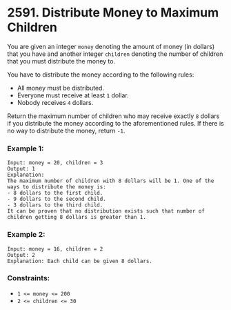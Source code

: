 # 2591. Distribute Money to Maximum Children

You are given an integer `money` denoting the amount of money (in dollars) that you have and another integer `children` denoting the number of children that you must distribute the money to.

You have to distribute the money according to the following rules:

- All money must be distributed.
- Everyone must receive at least `1` dollar.
- Nobody receives `4` dollars.

Return the maximum number of children who may receive exactly `8` dollars if you distribute the money according to the aforementioned rules. If there is no way to distribute the money, return `-1`.

### Example 1:

```
Input: money = 20, children = 3
Output: 1
Explanation:
The maximum number of children with 8 dollars will be 1. One of the ways to distribute the money is:
- 8 dollars to the first child.
- 9 dollars to the second child.
- 3 dollars to the third child.
It can be proven that no distribution exists such that number of children getting 8 dollars is greater than 1.
```

### Example 2:

```
Input: money = 16, children = 2
Output: 2
Explanation: Each child can be given 8 dollars.
```

### Constraints:

- `1 <= money <= 200`
- `2 <= children <= 30`
